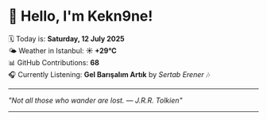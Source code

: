 # 👋 Hello, I'm Kekn9ne!

🗓️ Today is: **Saturday, 12 July 2025**  
🌤️ Weather in Istanbul: **☀️   +29°C**  
📊 GitHub Contributions: **68**  
🎧 Currently Listening: **Gel Barışalım Artık** by *Sertab Erener* 🎶

---

_"Not all those who wander are lost. — *J.R.R. Tolkien*"_

---
